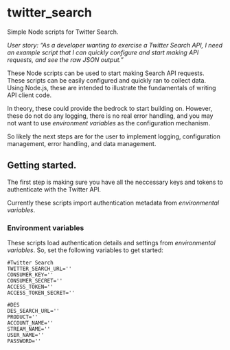 # twitter_search

Simple Node scripts for Twitter Search. 

*User story: “As a developer wanting to exercise a Twitter Search API, I need an example script that I can quickly configure and start making API requests, and see the raw JSON output.”*

These Node scripts can be used to start making Search API requests. These scripts can be easily configured and quickly ran to collect data. Using Node.js, these are intended to illustrate the fundamentals of writing API client code. 

In theory, these could provide the bedrock to start building on. However, these do not do any logging, there is no real error handling, and you may not want to use *environment variables* as the configuration mechanism.

So likely the next steps are for the user to implement logging, configuration management, error handling, and data management.

## Getting started. 
The first step is making sure you have all the neccessary keys and tokens to authenticate with the Twitter API. 

Currently these scripts import authentication metadata from *environmental variables*. 

### Environment variables

These scripts load authentication details and settings from *environmental variables*. So, set the following variables to get started: 

```
#Twitter Search 
TWITTER_SEARCH_URL='' 
CONSUMER_KEY=''
CONSUMER_SECRET=''
ACCESS_TOKEN=''
ACCESS_TOKEN_SECRET=''

#DES
DES_SEARCH_URL=''
PRODUCT=''
ACCOUNT_NAME=''
STREAM_NAME=''
USER_NAME=''
PASSWORD=''
```
